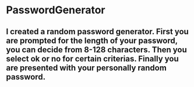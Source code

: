# PasswordGenerator
## I created a random password generator. First you are prompted for the length of your password, you can decide from 8-128 characters. Then you select ok or no for certain criterias. Finally you are presented with your personally random password.
